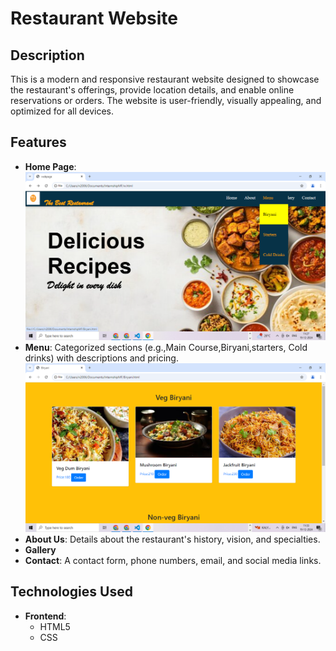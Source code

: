 # Restaurant Website  

## Description  
This is a modern and responsive restaurant website designed to showcase the restaurant's offerings, provide location details, and enable online reservations or orders. The website is user-friendly, visually appealing, and optimized for all devices.  

## Features  
- **Home Page**: 
  ![Homepage Screenshot](biryaniss.jpg)
- **Menu**: Categorized sections (e.g.,Main Course,Biryani,starters, Cold drinks) with descriptions and pricing.
  ![Home Page Screenshot](biryanipage.png)    
- **About Us**: Details about the restaurant's history, vision, and specialties.  
- **Gallery** 
- **Contact**: A contact form, phone numbers, email, and social media links.  


## Technologies Used  
- **Frontend**:  
  - HTML5  
  - CSS 

